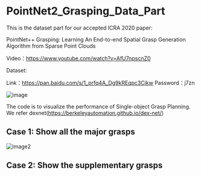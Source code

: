 # PointNet2_Grasping_Data_Part

This is the dataset part for our accepted ICRA 2020 paper:


PointNet++ Grasping: Learning An End-to-end Spatial Grasp Generation Algorithm from Sparse Point Clouds

Video：https://www.youtube.com/watch?v=AfU7npscnZ0


Dataset:

Link：https://pan.baidu.com/s/1_prfq4A_Dg9kREqpc3Cikw 
Password：j7zn  

![image](https://github.com/pyni/PointNet2_Grasping_Data_Part/blob/master/figures/figure1.png)
  
The code is to visualize the performance of Single-object Grasp Planning.
We refer dexnet(https://berkeleyautomation.github.io/dex-net/)

## Case 1: Show all the major grasps

![image2](https://github.com/pyni/PointNet2_Grasping_Data_Part/blob/master/figures/positive%2Bnegative.png)

## Case 2: Show the supplementary grasps
